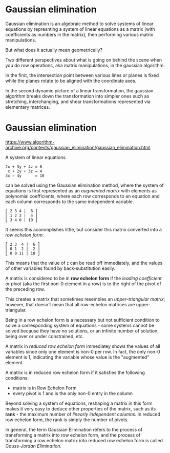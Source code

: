 # Gaussian elimination

Gaussian elimination is an algebraic method to solve systems of linear equations by represnting a system of linear equations as a matrix (with coefficients as numbers in the matrix), then performing various matrix manipulations.

But what does it actually mean geometrically?

Two different perspectives about what is going on behind the scene when you do row operations, aka matrix manipulations, in the gaussian algorithm.

In the first, the intersection point between various lines or planes is fixed while the planes rotate to be aligned with the coordinate axes.

In the second dynamic picture of a linear transformation, the gaussian algorithm breaks down the transformation into simpler ones such as stretching, interchanging, and shear transformations represented via elementary matrices.


# Gaussian elimination

https://www.algorithm-archive.org/contents/gaussian_elimination/gaussian_elimination.html

A system of linear equations

```
2x + 3y + 4z = 6
 x + 2y + 3z = 4
3x − 4y      = 10
```

can be solved using the Gaussian elimination method, where the system of equations is first represented as an *augmented matrix* with elements as polynomial coefficients, where each row corresponds to an equation and each column corresponds to the same independent variable.

```
⎡ 2 3 4 |  6 ⎤
⎢ 1 2 3 |  4 ⎥
⎣ 3 4 0 | 10 ⎦
```

It seems this acommplishes little, but consider this matrix converted into a *row echelon form*:

```
⎡ 2 3  4 |  6 ⎤
⎢ 0 1  2 |  2 ⎥
⎣ 0 0 11 | 18 ⎦
```

This means that the value of `z` can be read off immediately, and the values of other variables found by back-substitution easily.

A matrix is considered to be in **row echelon form** if the *leading coefficient* or *pivot* (aka the first non-0 element in a row) is to the right of the pivot of the preceding row.

This creates a matrix that sometimes resembles an *upper-triangular matrix*; however, that doesn't mean that all row-echelon matrices are upper-triangular.

Being in a row echelon form is a necessary but not sufficient condition to solve a corresponding system of equations - some systems cannot be solved because they have no solutions, or an infinite number of solution, being over or under constrained, etc.

A matrix in *reduced row echelon form* immediatey shows the values of all variables since only one element is non-0 per row. In fact, the only non-0 element is 1, indicating the variable whose value is the "augmented" element.

A matrix is in reduced row echelon form if it satisfies the following conditions:
- matrix is in Row Echelon Form
- every pivot is 1 and is the only non-0 entry in the column

Beyond solving a system of equations, reshaping a matrix in this form makes it very easy to deduce other properties of the matrix, such as its **rank** - the maximum number of *linearly independent columns*. In reduced row echelon form, the rank is simply the number of pivots.

In general, the term Gaussian Elimination refers to the process of transforming a matrix into row echelon form, and the process of transforming a row echelon matrix into reduced row echelon form is called *Gauss-Jordan Elimination*.
